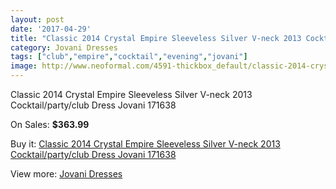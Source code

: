 ```yaml
---
layout: post
date: '2017-04-29'
title: "Classic 2014 Crystal Empire Sleeveless Silver V-neck 2013 Cocktail/party/club Dress Jovani 171638"
category: Jovani Dresses
tags: ["club","empire","cocktail","evening","jovani"]
image: http://www.neoformal.com/4591-thickbox_default/classic-2014-crystal-empire-sleeveless-silver-v-neck-2013-cocktail-party-club-dress-jovani-171638.jpg
---
```

Classic 2014 Crystal Empire Sleeveless Silver V-neck 2013 Cocktail/party/club Dress Jovani 171638

On Sales: **$363.99**
<a href="https://www.neoformal.com/en/jovani-dresses/1713-classic-2014-crystal-empire-sleeveless-silver-v-neck-2013-cocktail-party-club-dress-jovani-171638.html"><amp-img layout="responsive" width="600" height="600" src="//www.neoformal.com/4591-thickbox_default/classic-2014-crystal-empire-sleeveless-silver-v-neck-2013-cocktail-party-club-dress-jovani-171638.jpg" alt="Classic 2014 Crystal Empire Sleeveless Silver V-neck 2013 Cocktail/party/club Dress Jovani 171638 0" /></a>
<a href="https://www.neoformal.com/en/jovani-dresses/1713-classic-2014-crystal-empire-sleeveless-silver-v-neck-2013-cocktail-party-club-dress-jovani-171638.html"><amp-img layout="responsive" width="600" height="600" src="//www.neoformal.com/4593-thickbox_default/classic-2014-crystal-empire-sleeveless-silver-v-neck-2013-cocktail-party-club-dress-jovani-171638.jpg" alt="Classic 2014 Crystal Empire Sleeveless Silver V-neck 2013 Cocktail/party/club Dress Jovani 171638 1" /></a>
<a href="https://www.neoformal.com/en/jovani-dresses/1713-classic-2014-crystal-empire-sleeveless-silver-v-neck-2013-cocktail-party-club-dress-jovani-171638.html"><amp-img layout="responsive" width="600" height="600" src="//www.neoformal.com/4592-thickbox_default/classic-2014-crystal-empire-sleeveless-silver-v-neck-2013-cocktail-party-club-dress-jovani-171638.jpg" alt="Classic 2014 Crystal Empire Sleeveless Silver V-neck 2013 Cocktail/party/club Dress Jovani 171638 2" /></a>

Buy it: [Classic 2014 Crystal Empire Sleeveless Silver V-neck 2013 Cocktail/party/club Dress Jovani 171638](https://www.neoformal.com/en/jovani-dresses/1713-classic-2014-crystal-empire-sleeveless-silver-v-neck-2013-cocktail-party-club-dress-jovani-171638.html "Classic 2014 Crystal Empire Sleeveless Silver V-neck 2013 Cocktail/party/club Dress Jovani 171638")

View more: [Jovani Dresses](https://www.neoformal.com/en/15-jovani-dresses "Jovani Dresses")